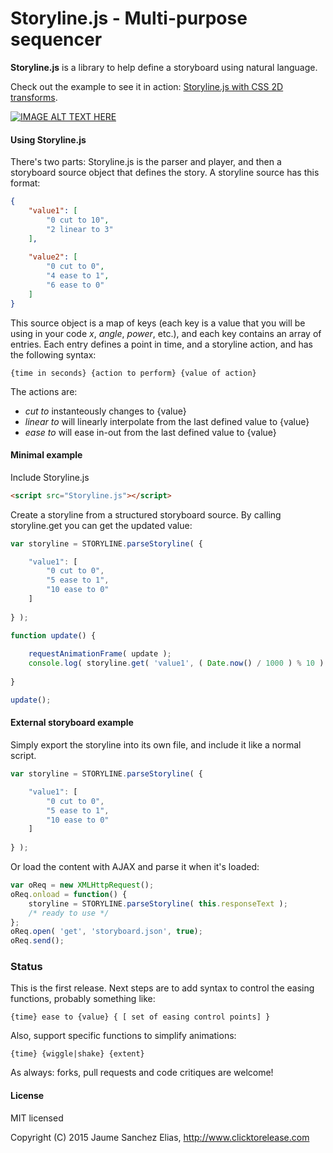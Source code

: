 # Storyline.js - Multi-purpose sequencer

**Storyline.js** is a library to help define a storyboard using natural language.

Check out the example to see it in action: [Storyline.js with CSS 2D transforms](http://www.clicktorelease.com/tools/storylinejs/).

[![IMAGE ALT TEXT HERE](http://img.youtube.com/vi/mQVU3Lb0D-w/0.jpg)](http://www.youtube.com/watch?v=mQVU3Lb0D-w)

#### Using Storyline.js ####

There's two parts: Storyline.js is the parser and player, and then a storyboard source object that defines the story. A storyline source has this format:

```json
{
    "value1": [
        "0 cut to 10",
        "2 linear to 3"
    ],
    
    "value2": [
        "0 cut to 0",
        "4 ease to 1",
        "6 ease to 0"
    ]
}
```

This source object is a map of keys (each key is a value that you will be using in your code *x*, *angle*, *power*, etc.), and each key contains an array of entries. Each entry defines a point in time, and a storyline action, and has the following syntax:

```
{time in seconds} {action to perform} {value of action}
```

The actions are:

- *cut to* instanteously changes to {value}
- *linear to* will linearly interpolate from the last defined value to {value}
- *ease to* will ease in-out from the last defined value to {value}

#### Minimal example ####

Include Storyline.js

```html
<script src="Storyline.js"></script>
```

Create a storyline from a structured storyboard source. By calling storyline.get you can get the updated value:

```js
var storyline = STORYLINE.parseStoryline( {

    "value1": [
        "0 cut to 0",
        "5 ease to 1",
        "10 ease to 0"
    ]
    
} );

function update() {
    
    requestAnimationFrame( update );
    console.log( storyline.get( 'value1', ( Date.now() / 1000 ) % 10 ) );
    
}

update();
```

#### External storyboard example ####

Simply export the storyline into its own file, and include it like a normal script.

```js
var storyline = STORYLINE.parseStoryline( {

    "value1": [
        "0 cut to 0",
        "5 ease to 1",
        "10 ease to 0"
    ]
    
} );
```

Or load the content with AJAX and parse it when it's loaded:

```js
var oReq = new XMLHttpRequest();
oReq.onload = function() {
	storyline = STORYLINE.parseStoryline( this.responseText );
	/* ready to use */
};
oReq.open( 'get', 'storyboard.json', true);
oReq.send();
```

### Status ####

This is the first release. Next steps are to add syntax to control the easing functions, probably something like:

```
{time} ease to {value} { [ set of easing control points] }
```

Also, support specific functions to simplify animations:

```
{time} {wiggle|shake} {extent}
```

As always: forks, pull requests and code critiques are welcome!

#### License ####

MIT licensed

Copyright (C) 2015 Jaume Sanchez Elias, http://www.clicktorelease.com